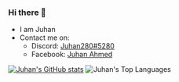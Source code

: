 ### Hi there 👋

- I am Juhan
- Contact me on:
  - Discord: [Juhan280#5280](https://discord.com/users/748758747861745796)
  - Facebook: [Juhan Ahmed](https://www.facebook.com/juhan.ahmed.2007)

[![Juhan's GitHub stats](https://github-readme-stats.vercel.app/api?username=Juhan280&theme=react&show_icons=true&bg_color=090909&hide_border=true&count_private=true)](https://github.com/Juhan280)
![Juhan's Top Languages](https://denvercoder1-github-readme-stats.vercel.app/api/top-langs/?username=Juhan280&langs_count=8&layout=compact&theme=react&hide_border=true&bg_color=090909)
